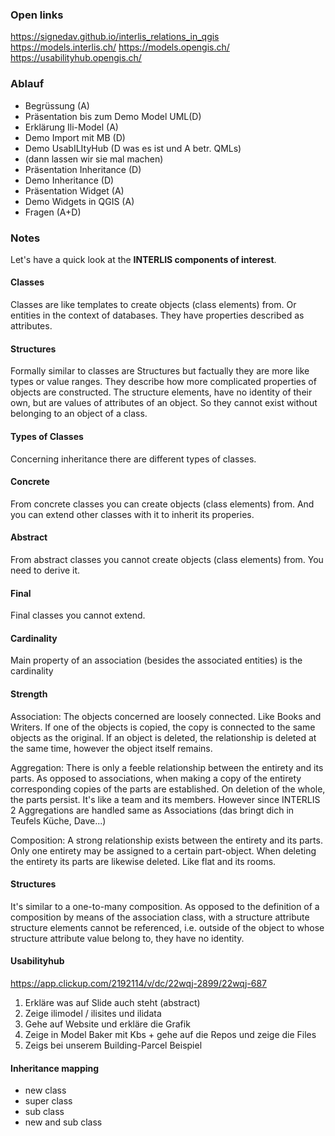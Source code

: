 ### Open links
https://signedav.github.io/interlis_relations_in_qgis
https://models.interlis.ch/
https://models.opengis.ch/
https://usabilityhub.opengis.ch/

### Ablauf

- Begrüssung (A)
- Präsentation bis zum Demo Model UML(D)
- Erklärung Ili-Model (A)
- Demo Import mit MB (D)
- Demo UsabILItyHub (D was es ist und A betr. QMLs)
- (dann lassen wir sie mal machen)
- Präsentation Inheritance (D)
- Demo Inheritance (D)
- Präsentation Widget (A)
- Demo Widgets in QGIS (A)
- Fragen (A+D)

### Notes

Let's have a quick look at the **INTERLIS components of interest**.

#### Classes 
Classes are like templates to create objects (class elements) from. Or entities in the context of databases.
They have properties described as attributes.

#### Structures
Formally similar to classes are Structures but factually they are more like types or value ranges. They describe how more complicated properties of objects are constructed.
The structure elements, have no identity of their own, but are values of attributes of an object. So they cannot exist without belonging to an object of a class.

#### Types of Classes
Concerning inheritance there are different types of classes.

#### Concrete
From concrete classes you can create objects (class elements) from. And you can extend other classes with it to inherit its properies.

#### Abstract
From abstract classes you cannot create objects (class elements) from. You need to derive it.

#### Final
Final classes you cannot extend.

#### Cardinality
Main property of an association (besides the associated entities) is the cardinality

#### Strength
Association: The objects concerned are loosely connected. 
Like Books and Writers.
If one of the objects is copied, the copy is connected to the same objects as the original. 
If an object is deleted, the relationship is deleted at the same time, however the object itself remains. 

Aggregation: There is only a feeble relationship between the entirety and its parts. 
As opposed to associations, when making a copy of the entirety corresponding copies of the parts are established.
On deletion of the whole, the parts persist.
It's like a team and its members.
However since INTERLIS 2 Aggregations are handled same as Associations (das bringt dich in Teufels Küche, Dave...)

Composition: A strong relationship exists between the entirety and its parts. Only one entirety may be assigned to a certain part-object. 
When deleting the entirety its parts are likewise deleted.
Like flat and its rooms.

#### Structures
It's similar to a one-to-many composition. As opposed to the definition of a composition by means of the association class, with a structure attribute structure elements cannot be referenced, i.e. outside of the object to whose structure attribute value belong to, they have no identity.

#### Usabilityhub

https://app.clickup.com/2192114/v/dc/22wqj-2899/22wqj-687

1. Erkläre was auf Slide auch steht (abstract)
2. Zeige ilimodel / ilisites und ilidata
3. Gehe auf Website und erkläre die Grafik
4. Zeige in Model Baker mit Kbs + gehe auf die Repos und zeige die Files
5. Zeigs bei unserem Building-Parcel Beispiel

#### Inheritance mapping
- new class
- super class
- sub class
- new and sub class

